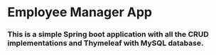 # Employee Manager App

### This is a simple Spring boot application with all the CRUD implementations and Thymeleaf with MySQL database.
